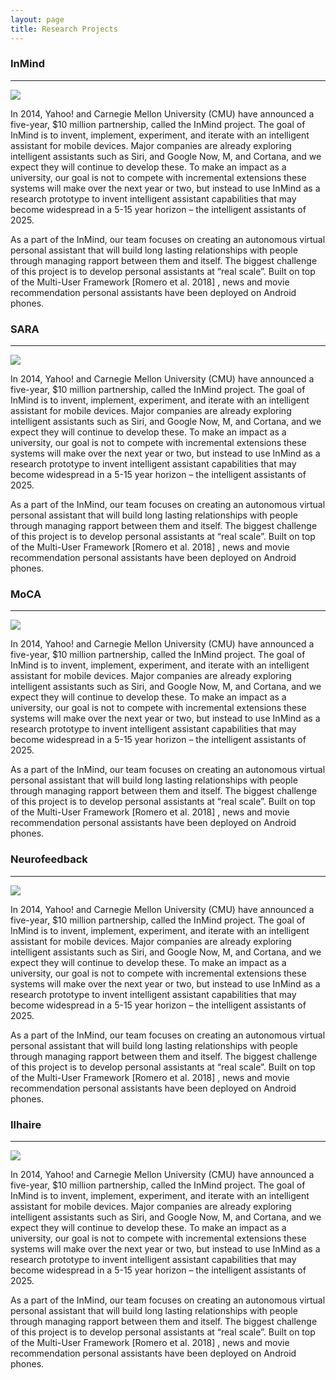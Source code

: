 ```yaml
---
layout: page
title: Research Projects
---
```


### InMind
-------------

[![](https://fpecune.github.io/img/InMind.jpg)](http://articulab.hcii.cs.cmu.edu/projects/yahoo/ "Articulab InMind")

In 2014, Yahoo! and Carnegie Mellon University (CMU) have announced a five-year, $10 million partnership, called the InMind project. The goal of InMind is to invent, implement, experiment, and iterate with an intelligent assistant for mobile devices. Major companies are already exploring intelligent assistants such as Siri, and Google Now, M, and Cortana, and we expect they will continue to develop these. To make an impact as a university, our goal is not to compete with incremental extensions these systems will make over the next year or two, but instead to use InMind as a research prototype to invent intelligent assistant capabilities that may become widespread in a 5-15 year horizon – the intelligent assistants of 2025. <br/>

As a part of the InMind, our team focuses on creating an autonomous virtual personal assistant that will build long lasting relationships with people through managing rapport between them and itself. The biggest challenge of this project is to develop personal assistants at “real scale”. Built on top of the Multi-User Framework [Romero et al. 2018] , news and movie recommendation personal assistants have been deployed on Android phones.


### SARA
-------------

[![](https://fpecune.github.io/img/SARA.jpg)](http://articulab.hcii.cs.cmu.edu/projects/sara/ "Articulab SARA")


In 2014, Yahoo! and Carnegie Mellon University (CMU) have announced a five-year, $10 million partnership, called the InMind project. The goal of InMind is to invent, implement, experiment, and iterate with an intelligent assistant for mobile devices. Major companies are already exploring intelligent assistants such as Siri, and Google Now, M, and Cortana, and we expect they will continue to develop these. To make an impact as a university, our goal is not to compete with incremental extensions these systems will make over the next year or two, but instead to use InMind as a research prototype to invent intelligent assistant capabilities that may become widespread in a 5-15 year horizon – the intelligent assistants of 2025. <br/>

As a part of the InMind, our team focuses on creating an autonomous virtual personal assistant that will build long lasting relationships with people through managing rapport between them and itself. The biggest challenge of this project is to develop personal assistants at “real scale”. Built on top of the Multi-User Framework [Romero et al. 2018] , news and movie recommendation personal assistants have been deployed on Android phones.


### MoCA
-------------

[![](https://fpecune.github.io/img/Neuro.png)](http://articulab.hcii.cs.cmu.edu/projects/yahoo/ "Articulab InMind")

In 2014, Yahoo! and Carnegie Mellon University (CMU) have announced a five-year, $10 million partnership, called the InMind project. The goal of InMind is to invent, implement, experiment, and iterate with an intelligent assistant for mobile devices. Major companies are already exploring intelligent assistants such as Siri, and Google Now, M, and Cortana, and we expect they will continue to develop these. To make an impact as a university, our goal is not to compete with incremental extensions these systems will make over the next year or two, but instead to use InMind as a research prototype to invent intelligent assistant capabilities that may become widespread in a 5-15 year horizon – the intelligent assistants of 2025. <br/>

As a part of the InMind, our team focuses on creating an autonomous virtual personal assistant that will build long lasting relationships with people through managing rapport between them and itself. The biggest challenge of this project is to develop personal assistants at “real scale”. Built on top of the Multi-User Framework [Romero et al. 2018] , news and movie recommendation personal assistants have been deployed on Android phones.

### Neurofeedback
-------------

[![](https://fpecune.github.io/img/Neuro.png)](http://articulab.hcii.cs.cmu.edu/projects/yahoo/ "Articulab InMind")

In 2014, Yahoo! and Carnegie Mellon University (CMU) have announced a five-year, $10 million partnership, called the InMind project. The goal of InMind is to invent, implement, experiment, and iterate with an intelligent assistant for mobile devices. Major companies are already exploring intelligent assistants such as Siri, and Google Now, M, and Cortana, and we expect they will continue to develop these. To make an impact as a university, our goal is not to compete with incremental extensions these systems will make over the next year or two, but instead to use InMind as a research prototype to invent intelligent assistant capabilities that may become widespread in a 5-15 year horizon – the intelligent assistants of 2025. <br/>

As a part of the InMind, our team focuses on creating an autonomous virtual personal assistant that will build long lasting relationships with people through managing rapport between them and itself. The biggest challenge of this project is to develop personal assistants at “real scale”. Built on top of the Multi-User Framework [Romero et al. 2018] , news and movie recommendation personal assistants have been deployed on Android phones.

### Ilhaire
-------------

[![](https://fpecune.github.io/img/Ilhaire.jpg)](http://www.ilhaire.eu/ "Ilhaire project")

In 2014, Yahoo! and Carnegie Mellon University (CMU) have announced a five-year, $10 million partnership, called the InMind project. The goal of InMind is to invent, implement, experiment, and iterate with an intelligent assistant for mobile devices. Major companies are already exploring intelligent assistants such as Siri, and Google Now, M, and Cortana, and we expect they will continue to develop these. To make an impact as a university, our goal is not to compete with incremental extensions these systems will make over the next year or two, but instead to use InMind as a research prototype to invent intelligent assistant capabilities that may become widespread in a 5-15 year horizon – the intelligent assistants of 2025. <br/>

As a part of the InMind, our team focuses on creating an autonomous virtual personal assistant that will build long lasting relationships with people through managing rapport between them and itself. The biggest challenge of this project is to develop personal assistants at “real scale”. Built on top of the Multi-User Framework [Romero et al. 2018] , news and movie recommendation personal assistants have been deployed on Android phones.
